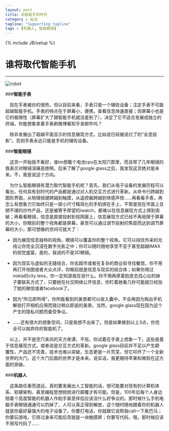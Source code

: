 ```yaml
---
layout: post
title: 后智能手机时代
category : 扯淡
tagline: "Supporting tagline"
tags : [机器人, 智能眼镜]
---
```

{% include JB/setup %}
# 谁将取代智能手机
---

![robot](http://www.wccbr.com/wp-content/uploads/2013/03/Robot_Wallpaper_1.jpg)


###**智能手表**

　现在手表被炒的很热，但以目前来看，手表只是一个辅佐设备；注定手表不可能超越智能手机。手表的特点在于屏幕小，便携，查看信息快速直接；但屏幕小也是它的极限性（屏幕扩大了跟智能手机就没差别了），决定了它不适合发展成独立的终端，你能想象拿着手表刷微博看知乎发邮件吗？

<!--break-->

　除非发展出了超越平面显示的信息展现方式，比如说已经被说烂了的“全息投影”。否则手表永远只能是手机的辅佐设备。


###**智能眼镜**

　这货一开始我不看好，谁tm想戴个电池cpu在太阳穴那里，而且带了几年眼镜的我表示对眼镜深痛恶绝啊。后来了解了google glass之后，我发现这货绝对是未来。不，我是说这个方向。

　为什么智能眼镜有潜力取代智能手机呢？首先，我们从电子设备的发展历程可以看出，任何具有划时代的产品都是通过对人机交互方式进行革新。从命令行跨越到图形界面，从物理按键跨越到触摸，从遥控器跨越到体感声控……再看看手表，再怎么有想象力它始终只是一部小尺寸精简化的手机绑在手上，不管是现在市面上丑陋不堪的炒作产品，还是被寄予厚望的iwatch，都难以在信息展现方式上得到突破；再看看眼镜，信息是直接投射到视网膜上，信息展现方式已经不再局限于屏幕的大小，你眼前的整个视角都是屏幕，甚至可以通过调节投射的焦距而达到调节屏幕的大小，那可想像的空间可就大了：


* 因为展现信息独特的视角，眼镜可以覆盖你的整个视角，它可以挡住外来的光线让你完全沉浸在数字光影之中；你可以随时随地享受不亚于甚至超越IMAX的视觉盛宴。是的，我说的不是3D眼镜。

* 因为现实与虚拟的无缝结合，你去超市或者在复杂的商业街寻找餐馆，你不用再打开地图或者大众点评，你眼前就是信息与现实的结合体；如果你用过nokia的city lens，你一定知道我在说什么。你不用再厚着脸皮去找心仪的妹子要联系方式了，只要她在社交网络公开信息，你盯着她看几秒可能就已经加了她的微信或者facebook了。

* 因为“所见即所得”，你所能看到的美景都可以收入囊中，不会再因为掏出手机解锁打开相机应用而错过稍众即逝的美景。当然，google glass现在因为这个产生的隐私问题而备受争议。

* ……还有很大的想象空间，只是我想不出来了。但是如果做到以上3点，你完全可以抛弃你的智能机了。


　以上，并不是空穴来风的天方夜谭，不信，你试着在手表上想象一下。这些是基于信息展现方式，或者说是交互方式的革新。google glass目前并不足以产生颠覆性，产品还不完善，技术也难以突破，生态更是一片荒芜，但它叩开了一个全新世界的大门，这个大门后面的世界才是未来。说实话，我更期待苹果和微软在这方面的突破。

###**机器人**

　这条路任重而道远，真的要发展出人工智能的话，很可能要对现有的计算机体系、软硬架构、甚至编程思想统统进行颠覆才有可能。但是，100年后每个人身边陪着个高度智能的机器人作助手甚至伴侣应该没什么好争议的。那时候什么手机电脑手表眼镜通通可以扔掉了，人可以真正得到解放，这个随时随地跟着你的机器人就是你最好最强大的电子设备了。你要打电话，你就跟它说帮我call一下奥巴马；你要玩游戏，它转过身来可能后背就是一块触摸屏；你要写代码，哦，那时候应该不用写代码了……
